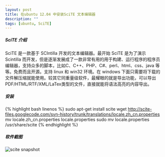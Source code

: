 ```yaml
---
layout: post
title: 在ubuntu 12.04 中安装SciTE 文本编辑器
description: ""
tags: [ubuntu, SciTE]
---
```



##### SciTE 介绍
 
SciTE 是一款基于 SCIntilla 开发的文本编辑器。最开始 SciTE 是为了演示 Scintilla 而开发，但是逐渐发展成了一款非常有用的用于构建、运行程序的程序员编辑器，支持众多的脚本，比如C、C++、PHP、C\#、perl、html、css、java 等等。免费而且开源。支持 linux 和 win32 环境。在 windows 下面只需要将下载的文件解压缩就能使用。较其它同重量级软件，最耀眼的就是导出功能，可以导出PDF/HTML/RTF/XML/LaTex类型的文件，直接就能将语法高亮的内容导出。

##### 安装

{% highlight bash linenos %}
sudo apt-get install scite
wget http://scite-files.googlecode.com/svn-history/trunk/translations/locale.zh_cn.properties
mv locale.zh_cn.properties locale.properties
sudo mv locale.properties  /usr/share/scite
{% endhighlight %}

##### 软件截图

![scite snapshot](http://i.imgur.com/g6HfK.png)
